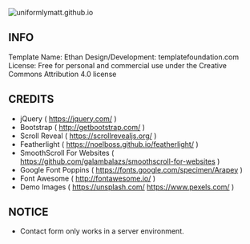 ![uniformlymatt.github.io](https://github.com/uniformlymatt.github.io/ma)

## INFO

Template Name: Ethan
Design/Development: templatefoundation.com
License: Free for personal and commercial use under the Creative Commons Attribution 4.0 license

## CREDITS

- jQuery ( https://jquery.com/ )
- Bootstrap ( http://getbootstrap.com/ )
- Scroll Reveal ( https://scrollrevealjs.org/ )
- Featherlight ( https://noelboss.github.io/featherlight/ )
- SmoothScroll For Websites ( https://github.com/galambalazs/smoothscroll-for-websites )
- Google Font Poppins ( https://fonts.google.com/specimen/Arapey )
- Font Awesome ( http://fontawesome.io/ )
- Demo Images ( https://unsplash.com/ https://www.pexels.com/ )


## NOTICE

- Contact form only works in a server environment.
